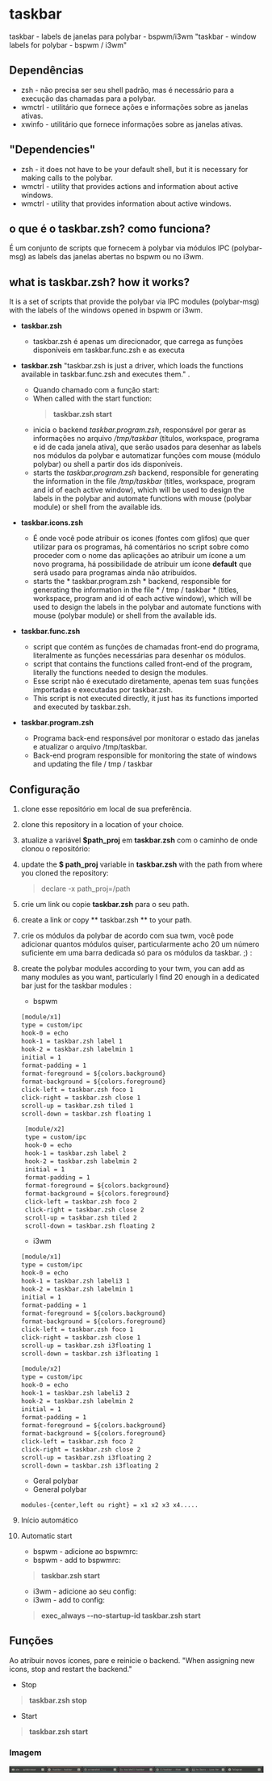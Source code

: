 # taskbar
taskbar - labels de janelas para polybar - bspwm/i3wm
"taskbar - window labels for polybar - bspwm / i3wm"

## Dependências
* zsh - não precisa ser seu shell padrão, mas é necessário para a execução das chamadas para a polybar.
* wmctrl - utilitário que fornece ações e informações sobre as janelas ativas.
* xwinfo - utilitário que fornece informações sobre as janelas ativas.

## "Dependencies"
* zsh - it does not have to be your default shell, but it is necessary for making calls to the polybar.
* wmctrl - utility that provides actions and information about active windows.
* wmctrl - utility that provides information about active windows.

## o que é o taskbar.zsh? como funciona?
É um conjunto de scripts que fornecem à polybar via módulos IPC (polybar-msg) as labels das janelas abertas no bspwm ou no i3wm.
## what is taskbar.zsh? how it works?
It is a set of scripts that provide the polybar via IPC modules (polybar-msg) with the labels of the windows opened in bspwm or i3wm.

* **taskbar.zsh**
	* taskbar.zsh é apenas um direcionador, que carrega as funções disponíveis em taskbar.func.zsh e as executa
* **taskbar.zsh**
	"taskbar.zsh is just a driver, which loads the functions available in taskbar.func.zsh and executes them."
	.
	* Quando chamado com a função start:
	* When called with the start function:
		> **taskbar.zsh start**
	* inicia o backend *taskbar.program.zsh*, responsável por gerar as informações no arquivo */tmp/taskbar* (títulos, workspace, programa e id de cada janela ativa), que serão usados para desenhar as labels nos módulos da polybar e automatizar funções com mouse (módulo polybar) ou shell a partir dos ids disponíveis.
	* starts the *taskbar.program.zsh* backend, responsible for generating the information in the file */tmp/taskbar* (titles, workspace, program and id of each active window), which will be used to design the labels in the polybar and automate functions with mouse (polybar module) or shell from the available ids.

* **taskbar.icons.zsh**
	* É onde você pode atribuir os icones (fontes com glifos) que quer utilizar para os programas, há comentários no script sobre como proceder com o nome das aplicações ao atribuir um ícone a um novo programa, há possibilidade de atribuir um ícone **default** que será usado para programas ainda não atribuídos.
	* starts the * taskbar.program.zsh * backend, responsible for generating the information in the file * / tmp / taskbar * (titles, workspace, program and id of each active window), which will be used to design the labels in the polybar and automate functions with mouse (polybar module) or shell from the available ids.

* **taskbar.func.zsh**
	* script que contém as funções de chamadas front-end do programa, literalmente as funções necessárias para desenhar os módulos.
	* script that contains the functions called front-end of the program, literally the functions needed to design the modules.
	* Esse script não é executado diretamente, apenas tem suas funções importadas e executadas por taskbar.zsh.
	* This script is not executed directly, it just has its functions imported and executed by taskbar.zsh.

* **taskbar.program.zsh**
	* Programa back-end responsável por monitorar o estado das janelas e atualizar o arquivo /tmp/taskbar.
	* Back-end program responsible for monitoring the state of windows and updating the file / tmp / taskbar

## Configuração

1. clone esse repositório em local de sua preferência.
1. clone this repository in a location of your choice.

2. atualize a variável **$path_proj** em **taskbar.zsh** com o caminho de onde clonou o repositório:
2. update the **$ path_proj** variable in **taskbar.zsh** with the path from where you cloned the repository:
	> declare -x path_proj=/path

3. crie um link ou copie **taskbar.zsh** para o seu path.
3. create a link or copy ** taskbar.zsh ** to your path.

4. crie os módulos da polybar de acordo com sua twm, você pode adicionar quantos módulos quiser, particularmente acho 20 um número suficiente em uma barra dedicada só para os módulos da taskbar. ;) :
4. create the polybar modules according to your twm, you can add as many modules as you want, particularly I find 20 enough in a dedicated bar just for the taskbar modules :

	* bspwm
	 ```
	 [module/x1]
	 type = custom/ipc
 	 hook-0 = echo
	 hook-1 = taskbar.zsh label 1
	 hook-2 = taskbar.zsh labelmin 1
	 initial = 1
	 format-padding = 1
	 format-foreground = ${colors.background}
	 format-background = ${colors.foreground}
	 click-left = taskbar.zsh foco 1
	 click-right = taskbar.zsh close 1
	 scroll-up = taskbar.zsh tiled 1
	 scroll-down = taskbar.zsh floating 1
	```
	```
	 [module/x2]
	 type = custom/ipc
	 hook-0 = echo
	 hook-1 = taskbar.zsh label 2
	 hook-2 = taskbar.zsh labelmin 2
	 initial = 1
	 format-padding = 1
	 format-foreground = ${colors.background}
	 format-background = ${colors.foreground}
	 click-left = taskbar.zsh foco 2
	 click-right = taskbar.zsh close 2
	 scroll-up = taskbar.zsh tiled 2
	 scroll-down = taskbar.zsh floating 2
	```

	* i3wm
	```
	[module/x1]
	type = custom/ipc
	hook-0 = echo
	hook-1 = taskbar.zsh labeli3 1
	hook-2 = taskbar.zsh labelmin 1
	initial = 1
	format-padding = 1
	format-foreground = ${colors.background}
	format-background = ${colors.foreground}
	click-left = taskbar.zsh foco 1
	click-right = taskbar.zsh close 1
	scroll-up = taskbar.zsh i3floating 1
	scroll-down = taskbar.zsh i3floating 1
	```
	```
	[module/x2]
	type = custom/ipc
	hook-0 = echo
	hook-1 = taskbar.zsh labeli3 2
	hook-2 = taskbar.zsh labelmin 2
	initial = 1
	format-padding = 1
	format-foreground = ${colors.background}
	format-background = ${colors.foreground}
	click-left = taskbar.zsh foco 2
	click-right = taskbar.zsh close 2
	scroll-up = taskbar.zsh i3floating 2
	scroll-down = taskbar.zsh i3floating 2
	```

	* Geral polybar
	* General polybar
	```
 	modules-{center,left ou right} = x1 x2 x3 x4.....
	```

5. Início automático
5. Automatic start
	* bspwm - adicione ao bspwmrc:
	* bspwm - add to bspwmrc:
	> **taskbar.zsh start**

	* i3wm - adicione ao seu config:
	* i3wm - add to config:
	> **exec_always --no-startup-id taskbar.zsh start**


## Funções

Ao atribuir novos ícones, pare e reinicie o backend.
"When assigning new icons, stop and restart the backend."

* Stop
> **taskbar.zsh stop**

* Start
> **taskbar.zsh start**

### Imagem
![Ilustração](https://github.com/odilonscoelho/taskbar/blob/master/print.jpg)<br/>
